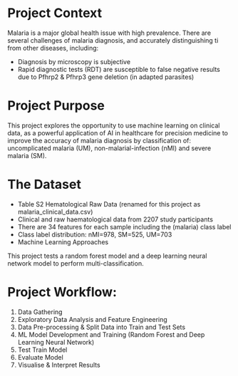# Project Context
Malaria is a major global health issue with high prevalence. There are several challenges of malaria diagnosis, and accurately distinguishing ti from other diseases, including:

- Diagnosis by microscopy is subjective
- Rapid diagnostic tests (RDT) are susceptible to false negative results due to Pfhrp2 & Pfhrp3 gene deletion (in adapted parasites)

# Project Purpose
This project explores the opportunity to use machine learning on clinical data, as a powerful application of AI in healthcare for precision medicine to improve the accuracy of malaria diagnosis by classification of: uncomplicated malaria (UM), non-malarial-infection (nMI) and severe malaria (SM).

# The Dataset
- Table S2 Hematological Raw Data (renamed for this project as malaria_clinical_data.csv)
- Clinical and raw haematological data from 2207 study participants
- There are 34 features for each sample including the (malaria) class label
- Class label distribution: nMI=978, SM=525, UM=703
- Machine Learning Approaches

This project tests a random forest model and a deep learning neural network model to perform multi-classification.

# Project Workflow:

1. Data Gathering
2. Exploratory Data Analysis and Feature Engineering
3. Data Pre-processing & Split Data into Train and Test Sets
4. ML Model Development and Training (Random Forest and Deep Learning Neural Network)
5. Test Train Model
6. Evaluate Model
7. Visualise & Interpret Results
